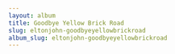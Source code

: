 ```yaml
---
layout: album
title: Goodbye Yellow Brick Road
slug: eltonjohn-goodbyeyellowbrickroad
album_slug: eltonjohn-goodbyeyellowbrickroad
---
```

